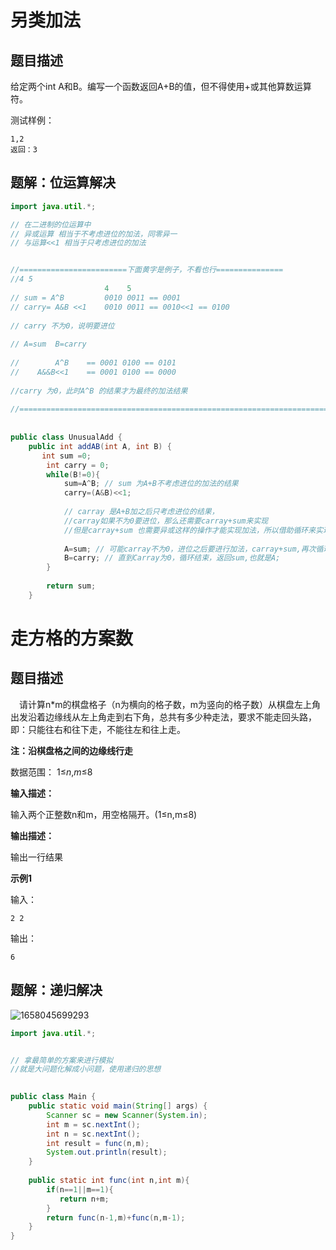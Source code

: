 



# 另类加法 



## 题目描述



给定两个int A和B。编写一个函数返回A+B的值，但不得使用+或其他算数运算符。



测试样例：

```
1,2
返回：3
```



## 题解：位运算解决



```java
import java.util.*;

// 在二进制的位运算中
// 异或运算 相当于不考虑进位的加法，同零异一
// 与运算<<1 相当于只考虑进位的加法


//========================下面黄字是例子，不看也行===============
//4 5
                     4    5 
// sum = A^B         0010 0011 == 0001 
// carry= A&B <<1    0010 0011 == 0010<<1 == 0100
 
// carry 不为0，说明要进位
 
// A=sum  B=carry
      
//        A^B    == 0001 0100 == 0101
//    A&&B<<1    == 0001 0100 == 0000
    
//carry 为0，此时A^B 的结果才为最终的加法结果
    
//=====================================================================
  
                         
public class UnusualAdd {
    public int addAB(int A, int B) {
       int sum =0;
        int carry = 0;
        while(B!=0){
            sum=A^B; // sum 为A+B不考虑进位的加法的结果
            carry=(A&B)<<1; 
            
            // carray 是A+B加之后只考虑进位的结果，
            //carray如果不为0要进位，那么还需要carray+sum来实现
            //但是carray+sum 也需要异或这样的操作才能实现加法，所以借助循环来实现
            
            A=sum; // 可能carray不为0，进位之后要进行加法，carray+sum,再次循环
            B=carry; // 直到Carray为0，循环结束，返回sum,也就是A;
        }
        
        return sum;
    }
```



#  **走方格的方案数** 



## 题目描述



&emsp;请计算n*m的棋盘格子（n为横向的格子数，m为竖向的格子数）从棋盘左上角出发沿着边缘线从左上角走到右下角，总共有多少种走法，要求不能走回头路，即：只能往右和往下走，不能往左和往上走。



**注：沿棋盘格之间的边缘线行走**



数据范围： 1≤*n*,*m*≤8 



**输入描述：**

输入两个正整数n和m，用空格隔开。(1≤n,m≤8)



**输出描述：**

输出一行结果



**示例1**

输入：

```
2 2
```



输出：

```
6
```



## 题解：递归解决





![1658045699293](C:\Users\rain7\AppData\Roaming\Typora\typora-user-images\1658045699293.png)





```java
import java.util.*;


// 拿最简单的方案来进行模拟
//就是大问题化解成小问题，使用递归的思想
   

public class Main {
    public static void main(String[] args) {
        Scanner sc = new Scanner(System.in);
        int m = sc.nextInt();
        int n = sc.nextInt();
        int result = func(n,m);
        System.out.println(result);
    }
    
    public static int func(int n,int m){
        if(n==1||m==1){
           return n+m; 
        }
        return func(n-1,m)+func(n,m-1);
    }
}
```

